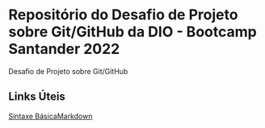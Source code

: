 #  Repositório do Desafio de Projeto sobre Git/GitHub da DIO - Bootcamp Santander 2022
Desafio de Projeto sobre Git/GitHub

## Links Úteis
[Sintaxe BásicaMarkdown](https://www.markdownguide.org/basic-syntax/)
